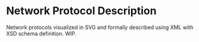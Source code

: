 # Network Protocol Description
Network protocols visualized in SVG and formally described using XML with XSD schema definition. WIP.

